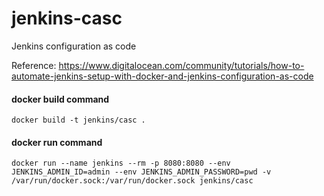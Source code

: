 # jenkins-casc
Jenkins configuration as code

Reference:
https://www.digitalocean.com/community/tutorials/how-to-automate-jenkins-setup-with-docker-and-jenkins-configuration-as-code


#### docker build command
```
docker build -t jenkins/casc .
```

#### docker run command
```
docker run --name jenkins --rm -p 8080:8080 --env JENKINS_ADMIN_ID=admin --env JENKINS_ADMIN_PASSWORD=pwd -v /var/run/docker.sock:/var/run/docker.sock jenkins/casc
```

